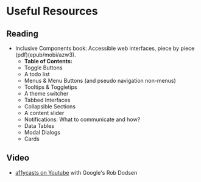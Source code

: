 # Useful Resources

## Reading

- Inclusive Components book: Accessible web interfaces, piece by piece (pdf)(epub/mobi/azw3).
  - **Table of Contents:**
  - Toggle Buttons
  - A todo list
  - Menus & Menu Buttons (and pseudo navigation non-menus)
  - Tooltips & Toggletips
  - A theme switcher
  - Tabbed Interfaces
  - Collapsible Sections
  - A content slider
  - Notifications: What to communicate and how?
  - Data Tables
  - Modal Dialogs
  - Cards

## Video

- [a11ycasts on Youtube](https://www.youtube.com/playlist?list=PLNYkxOF6rcICWx0C9LVWWVqvHlYJyqw7g) with Google's Rob Dodsen
